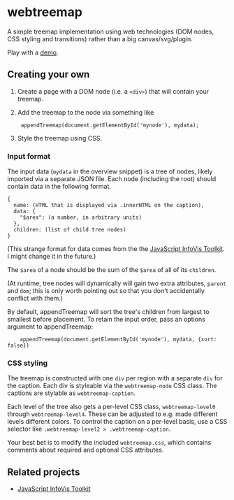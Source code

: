 # webtreemap

A simple treemap implementation using web technologies (DOM nodes, CSS
styling and transitions) rather than a big canvas/svg/plugin.

Play with a [demo][].

[demo]: http://evmar.github.io/webtreemap/demo/demo.html

## Creating your own

1. Create a page with a DOM node (i.e. a `<div>`) that will contain
   your treemap.
2. Add the treemap to the node via something like

        appendTreemap(document.getElementById('mynode'), mydata);
3. Style the treemap using CSS.

### Input format

The input data (`mydata` in the overview snippet) is a tree of nodes,
likely imported via a separate JSON file.  Each node (including the
root) should contain data in the following format.

    {
      name: (HTML that is displayed via .innerHTML on the caption),
      data: {
        "$area": (a number, in arbitrary units)
      },
      children: (list of child tree nodes)
    }

(This strange format for data comes from the the [JavaScript InfoVis
Toolkit][thejit].  I might change it in the future.)

The `$area` of a node should be the sum of the `$area` of all of its
`children`.

(At runtime, tree nodes will dynamically will gain two extra
attributes, `parent` and `dom`; this is only worth pointing out so
that you don't accidentally conflict with them.)

By default, appendTreemap will sort the tree's children from largest
to smallest before placement. To retain the input order, pass an options
argument to appendTreemap:

        appendTreemap(document.getElementById('mynode'), mydata, {sort: false})

### CSS styling

The treemap is constructed with one `div` per region with a separate
`div` for the caption.  Each div is styleable via the
`webtreemap-node` CSS class.  The captions are stylable as
`webtreemap-caption`.

Each level of the tree also gets a per-level CSS class,
`webtreemap-level0` through `webtreemap-level4`.  These can be
adjusted to e.g. made different levels different colors.  To control
the caption on a per-level basis, use a CSS selector like
`.webtreemap-level2 > .webtreemap-caption`.

Your best bet is to modify the included `webtreemap.css`, which
contains comments about required and optional CSS attributes.

## Related projects

* [JavaScript InfoVis Toolkit][thejit]

[thejit]: http://thejit.org/
